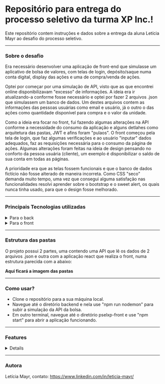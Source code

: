 # Repositório para entrega do processo seletivo da turma XP Inc.!

Este repositório contem instruções e dados sobre a entrega da aluna Letícia Mayr ao desafio do processo seletivo.

---

### Sobre o desafio

Era necessário desenvolver uma aplicação de front-end que simulasse um aplicativo de bolsa de valores, com telas de login, depósito/saque numa conta digital, display das ações e uma de compra/venda de ações.

Optei por começar por uma simulação de API, visto que as que encontrei online disponibilizavam "excesso" de informações. A ideia era ir atualizando-a conforme fosse necessário e optei por fazer 2 arquivos .json que simulassem um banco de dados. Um destes arquivos contem as informações das pessoas usuárias como email e usuário, já o outro o das ações como quantidade disponível para compra e o valor da unidade.

Como a ideia era focar no front, fui fazendo algumas alterações na API conforme a necessidade do consumo da aplicação e alguns detlahes como arquitetura das pastas, JWT e afins foram "pulaos". O front começou pela tela de login, que faz algumas verificações e ao usuário "inputar" dados adequados, faz as requisições necessária para o consumo da página de ações. Algumas alterações foram feitas na ideia de design pensando no conforto da pessoa usuária (cliente), um exemplo é disponibilizar o saldo de sua conta em todas as páginas.

A prioridade era que as telas fossem funcionais e que o banco de dados fictício não fosse alterado de maneira incorreta. Como CSS "seco" demanda muito tempo, uma vez que consegui alguma satisfação nas funcionalidades resolvi aprender sobre o bootstrap e o sweet alert, os quais nunca tinha usado, para que o design fosse melhorado.

---

### Principais Tecnologias utilizadas

<details>
  <summary>Para o back</summary>
  <ul>
    <li> Node version 16.13.2
    <li> Express version 4.18.1
    <li> Nodemon version 2.0.19
    <li> Cors version 2.8.5
    <li> git version 2.25.1
  </ul>
</details>

<details>
  <summary>Para o front</summary>
  <ul>
    <li> React version 18.2.0
    <li> Bootstrap version 5.2.0
    <li> React-Boostrap version 2.4.0
    <li> Sweetalert version 2.1.2
    <li> git version 2.25.1
  </ul>
</details>

---

### Estrutura das pastas

O projeto possui 2 partes, uma contendo uma API que lê os dados de 2 arquivos .json e outra com a aplicação react que realiza o front, numa estrutura parecida com a abaixo:

**Aqui ficará a imagem das pastas**

---

### Como usar?

- Clone o repositório para a sua máquina local.
- Navegue até o diretório backend e nela use "npm run nodemon" para subir a simulação da API da bolsa.
- Em outro terminal, navegue até o diretório pselxp-front e use "npm start" para abrir a aplicação funcionando.

---

### Features

<details>
  - Imagem da página de login
  - Imagem da página de ações
</details>

---

### Autora

Letícia Mayr, contato: https://www.linkedin.com/in/leticia-mayr/
